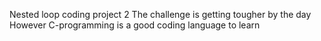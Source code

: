 Nested loop coding project 2
The challenge is getting tougher by the day 
However C-programming is a good coding language to learn
